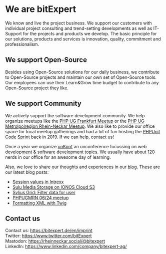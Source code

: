 # We are bitExpert

We know and live the project business. We support our customers with individual project consulting and trend-setting developments as well as IT-Support for the projects and products we develop. The basic principle for our solutions, products and services is innovation, quality, commitment and professionalism.

## We support Open-Source

Besides using Open-Source solutions for our daily business, we contribute to Open-Source projects and maintain our own set of Open-Source tools. Our employees can use their Learn&Grow time budget to contribute to any Open-Source project they like.

## We support Community

We actively support the software development community. We help organize meetups like the [PHP UG Frankfurt Meetup](https://www.phpugffm.de) or the [PHP UG Metrolpolregion Rhein-Neckar Meetup](http://www.phpugmrn.de). We also like to provide our office space for local meetup gatherings and had a lot of fun hosting the [PHPUnit Code Sprint](https://phpunit.de/code-sprints/september-2019.html) back in 2019. If we can help, contact us!

Once a year we organize [unKonf](https://www.unKonf.de) an unconference focussing on web development & software development topics. We usually have about 120 nerds in our office for an awesome day of learning.

Also, we love to share our thoughts and experiences in our [blog](https://blog.bitExpert.de). These are our latest blog posts:
<!--- blog_start --->
 - [Session values in  Intrexx](https://blog.bitexpert.de/blog/session_values_in_intrexx)
 - [Sulu Media Storage on IONOS Cloud S3](https://blog.bitexpert.de/blog/sulu_ionos_cloud_s3)
 - [Sylius Grid: Filter data for user](https://blog.bitexpert.de/blog/sylius_gridbundle_filter_for_user)
 - [PHPUGMRN 06/24 meetup](https://blog.bitexpert.de/blog/phpugmrn_meetup_dec_2024)
 - [Formatting XML with Twig](https://blog.bitexpert.de/blog/xml_output_formatting_twig)
<!--- blog_end --->

## Contact us

Contact us: https://bitexpert.de/en/imprint   
Twitter: https://www.twitter.com/bitExpert    
Mastodon: https://rheinneckar.social/@bitexpert    
LinkedIn: https://www.linkedin.com/company/bitexpert-ag/    
